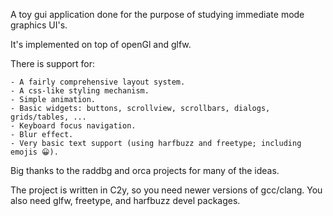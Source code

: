 A toy gui application done for the purpose of studying immediate mode graphics UI's.

It's implemented on top of openGl and glfw.

There is support for:

    - A fairly comprehensive layout system.
    - A css-like styling mechanism.
    - Simple animation.
    - Basic widgets: buttons, scrollview, scrollbars, dialogs, grids/tables, ...
    - Keyboard focus navigation.
    - Blur effect.
    - Very basic text support (using harfbuzz and freetype; including emojis 😀).

Big thanks to the raddbg and orca projects for many of the ideas.

The project is written in C2y, so you need newer versions of gcc/clang.
You also need glfw, freetype, and harfbuzz devel packages.
